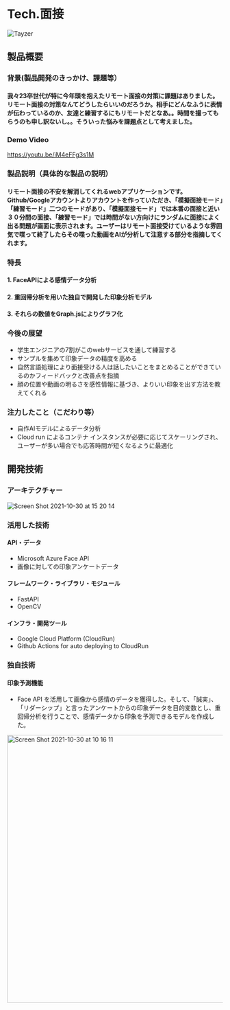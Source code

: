 # Tech.面接


![Tayzer](https://user-images.githubusercontent.com/63713624/139520215-b30afad8-357e-498e-afb4-424b8eb3651e.png)

## 製品概要
### 背景(製品開発のきっかけ、課題等）
#### 我々23卒世代が特に今年頭を抱えたリモート面接の対策に課題はありました。リモート面接の対策なんてどうしたらいいのだろうか。相手にどんなふうに表情が伝わっているのか、友達と練習するにもリモートだとなあ。。時間を撮ってもらうのも申し訳ないし。。そういった悩みを課題点として考えました。

### Demo Video
https://youtu.be/iM4eFFg3s1M

### 製品説明（具体的な製品の説明）
#### リモート面接の不安を解消してくれるwebアプリケーションです。Github/Googleアカウントよりアカウントを作っていただき、「模擬面接モード」「練習モード」二つのモードがあり、「模擬面接モード」では本番の面接と近い３０分間の面接、「練習モード」では時間がない方向けにランダムに面接によく出る問題が画面に表示されます。ユーザーはリモート面接受けているような雰囲気で喋って終了したらその喋った動画をAIが分析して注意する部分を指摘してくれます。


### 特長

#### 1. FaceAPIによる感情データ分析
#### 2. 重回帰分析を用いた独自で開発した印象分析モデル
#### 3. それらの数値をGraph.jsによりグラフ化

### 今後の展望
* 学生エンジニアの7割がこのwebサービスを通して練習する
* サンプルを集めて印象データの精度を高める
* 自然言語処理により面接受ける人は話したいことをまとめることができているのかフィードバックと改善点を指摘
* 顔の位置や動画の明るさを感性情報に基づき、よりいい印象を出す方法を教えてくれる

### 注力したこと（こだわり等）
* 自作AIモデルによるデータ分析
* Cloud run によるコンテナ インスタンスが必要に応じてスケーリングされ、ユーザーが多い場合でも応答時間が短くなるように最適化


## 開発技術

### アーキテクチャー
![Screen Shot 2021-10-30 at 15 20 14](https://user-images.githubusercontent.com/62434815/139522832-5fbeba6c-1ffc-45e7-9cb0-053e9be1ba1a.png)

### 活用した技術
#### API・データ
* Microsoft Azure Face API
* 画像に対しての印象アンケートデータ

#### フレームワーク・ライブラリ・モジュール
* FastAPI
* OpenCV

#### インフラ・開発ツール
* Google Cloud Platform (CloudRun)
* Github Actions for auto deploying to CloudRun


### 独自技術
#### 印象予測機能
* Face API を活用して画像から感情のデータを獲得した。そして、「誠実」、「リダーシップ」と言ったアンケートからの印象データを目的変数とし、重回帰分析を行うことで、感情データから印象を予測できるモデルを作成した。

<img width="624" alt="Screen Shot 2021-10-30 at 10 16 11" src="https://user-images.githubusercontent.com/78252529/139518017-a41bea5f-1b22-47fc-a2d4-603ece78ffe6.png">
